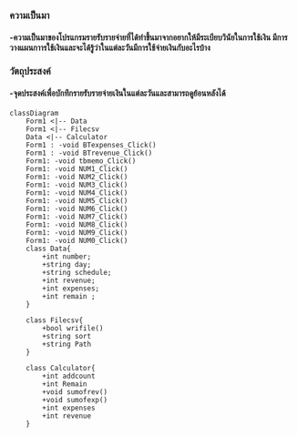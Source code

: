 ### ความเป็นมา
#### -ความเป็นมาของโปรแกรมรายรับรายจ่ายที่ได้ทำขึ้นมาจากอยากให้มีระเบียบวินัยในการใช้เงิน มีการวางแผนกาารใช้เงินและจะได้รู้ว่าในแต่ละวันมีการใช้จ่ายเงินกับอะไรบ้าง

### วัตถุประสงค์
#### -จุดประสงค์เพื่อบักทึกรายรับรายจ่ายเงินในแต่ละวันและสามารถดูย้อนหลังได้

```mermaid
classDiagram
    Form1 <|-- Data
    Form1 <|-- Filecsv
    Data <|-- Calculator
    Form1 : -void BTexpenses_Click()
    Form1 : -void BTrevenue_Click()
    Form1: -void tbmemo_Click()
    Form1: -void NUM1_Click()
    Form1: -void NUM2_Click()
    Form1: -void NUM3_Click()
    Form1: -void NUM4_Click()
    Form1: -void NUM5_Click()
    Form1: -void NUM6_Click()
    Form1: -void NUM7_Click()
    Form1: -void NUM8_Click()
    Form1: -void NUM9_Click()
    Form1: -void NUM0_Click()
    class Data{
        +int number;
        +string day;
        +string schedule;
        +int revenue;
        +int expenses;
        +int remain ;
    }
    
    class Filecsv{
        +bool wrifile()
        +string sort
        +string Path
    }
    
    class Calculator{
        +int addcount
        +int Remain
        +void sumofrev()
        +void sumofexp()
        +int expenses
        +int revenue
    }

```